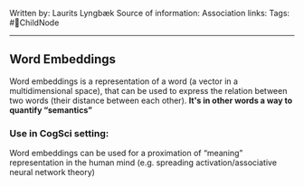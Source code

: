 Written by: Laurits Lyngbæk
Source of information:
Association links: 
Tags: #📑ChildNode 
___
##  Word Embeddings
Word embeddings is a representation of a word (a vector in a multidimensional space), that can be used to express the relation between two words (their distance between each other).
**It's in other words a way to quantify “semantics”**

### Use in CogSci setting:
Word embeddings can be used for a proximation of “meaning” representation in the human mind
(e.g. spreading activation/associative neural network theory)





